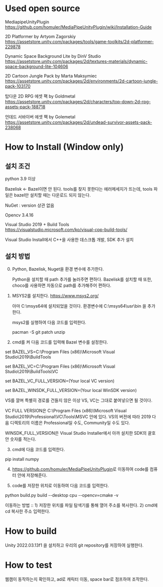 # Used open source
MediapipeUnityPlugin <https://github.com/homuler/MediaPipeUnityPlugin/wiki/Installation-Guide>

2D Platformer by Artyom Zagorskiy <https://assetstore.unity.com/packages/tools/game-toolkits/2d-platformer-229878>

Dynamic Space Background Lite by DinV Studio <https://assetstore.unity.com/packages/2d/textures-materials/dynamic-space-background-lite-104606>

2D Cartoon Jungle Pack by Marta Maksymiec <https://assetstore.unity.com/packages/2d/environments/2d-cartoon-jungle-pack-103170>

탑다운 2D RPG 에셋 팩 by Goldmetal <https://assetstore.unity.com/packages/2d/characters/top-down-2d-rpg-assets-pack-188718>

언데드 서바이버 에셋 팩 by Golemetal <https://assetstore.unity.com/packages/2d/undead-survivor-assets-pack-238068>


# How to Install (Window only)

## 설치 조건

python 3.9 이상

Bazelisk <- Bazel이면 안 된다. tools를 찾지 못한다는 에러메세지가 뜨는데, tools 파일은 bazel만 설치할 때는 다운로드 되지 않는다.

NuGet : version 상관 없음

Opencv 3.4.16

Visual Studio 2019 + Build Tools <https://visualstudio.microsoft.com/ko/visual-cpp-build-tools/>

Visual Studio Install에서 C++을 사용한 데스크톱 개발, SDK 추가 설치

## 설치 방법

0. Python, Bazelisk, Nuget을 환경 변수에 추가한다.

    Python을 설치할 때 path 추가를 눌러주면 편하다. Bazelisk를 설치할 때 또한, choco를 사용하면 자동으로 path를 추가해주어 편하다.
   

2. MSYS2를 설치한다. https://www.msys2.org/

    아마 C:\msys64에 설치되었을 것이다. 환경변수에 C:\msys64\usr\bin 을 추가한다.

    msys2를 실행하여 다음 코드를 입력한다.

    pacman -S git patch unzip
 

2. cmd를 켜 다음 코드를 입력해 Bazel 변수를 설정한다.

set BAZEL_VS=C:\Program Files (x86)\Microsoft Visual Studio\2019\BuildTools

set BAZEL_VC=C:\Program Files (x86)\Microsoft Visual Studio\2019\BuildTools\VC

set BAZEL_VC_FULL_VERSION=(Your local VC version)

set BAZEL_WINSDK_FULL_VERSION=(Your local WinSDK version)

VS를 깔며 특별히 경로를 건들지 않은 이상 VS, VC는 그대로 붙여넣으면 될 것이다.

VC FULL VERSION은 C:\Program Files (x86)\Microsoft Visual Studio\2019\Professional\VC\Tools\MSVC 안에 있다. VS의 버젼에 따라 2019 다음 디렉토리의 이름은 Professional일 수도, Community일 수도 있다.

WINSDK_FULL_VERSION은 Visual Studio Installer에서 아까 설치한 SDK의 괄호 안 숫자를 적는다.

3. cmd에 다음 코드를 입력한다.

pip install numpy

4. <https://github.com/homuler/MediaPipeUnityPlugin>로 이동하여 code를 컴퓨터 안에 저장해준다.

5. code를 저장한 위치로 이동하여 다음 코드를 입력한다.

python build.py build --desktop cpu --opencv=cmake -v

이동하는 방법 :: 1) 저장한 위치를 파일 탐색기를 통해 열어 주소를 복사한다. 2) cmd에 cd 복사한 주소 입력한다.


# How to build

Unity 2022.03.13f1 을 설치하고 우리의 git repository를 저장하여 실행한다. 

# How to test

웹캠이 동작하는지 확인하고, ad로 캐릭터 이동, space bar로 점프하여 조작한다. 
